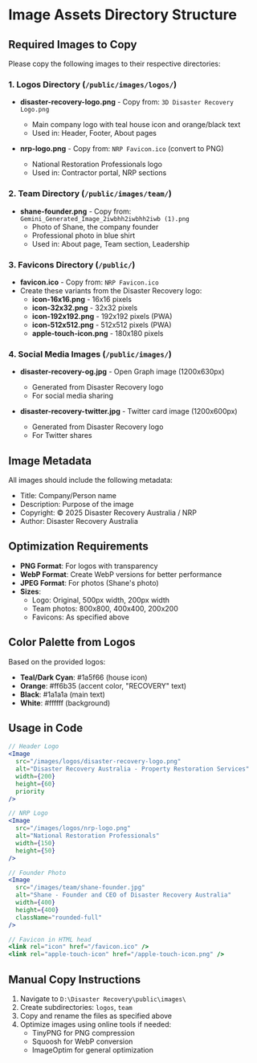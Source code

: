 # Image Assets Directory Structure

## Required Images to Copy

Please copy the following images to their respective directories:

### 1. Logos Directory (`/public/images/logos/`)
- **disaster-recovery-logo.png** - Copy from: `3D Disaster Recovery Logo.png`
  - Main company logo with teal house icon and orange/black text
  - Used in: Header, Footer, About pages
  
- **nrp-logo.png** - Copy from: `NRP Favicon.ico` (convert to PNG)
  - National Restoration Professionals logo
  - Used in: Contractor portal, NRP sections

### 2. Team Directory (`/public/images/team/`)
- **shane-founder.png** - Copy from: `Gemini_Generated_Image_2iwbhh2iwbhh2iwb (1).png`
  - Photo of Shane, the company founder
  - Professional photo in blue shirt
  - Used in: About page, Team section, Leadership

### 3. Favicons Directory (`/public/`)
- **favicon.ico** - Copy from: `NRP Favicon.ico`
- Create these variants from the Disaster Recovery logo:
  - **icon-16x16.png** - 16x16 pixels
  - **icon-32x32.png** - 32x32 pixels
  - **icon-192x192.png** - 192x192 pixels (PWA)
  - **icon-512x512.png** - 512x512 pixels (PWA)
  - **apple-touch-icon.png** - 180x180 pixels

### 4. Social Media Images (`/public/images/`)
- **disaster-recovery-og.jpg** - Open Graph image (1200x630px)
  - Generated from Disaster Recovery logo
  - For social media sharing
  
- **disaster-recovery-twitter.jpg** - Twitter card image (1200x600px)  
  - Generated from Disaster Recovery logo
  - For Twitter shares

## Image Metadata

All images should include the following metadata:
- Title: Company/Person name
- Description: Purpose of the image
- Copyright: © 2025 Disaster Recovery Australia / NRP
- Author: Disaster Recovery Australia

## Optimization Requirements

- **PNG Format**: For logos with transparency
- **WebP Format**: Create WebP versions for better performance
- **JPEG Format**: For photos (Shane's photo)
- **Sizes**: 
  - Logo: Original, 500px width, 200px width
  - Team photos: 800x800, 400x400, 200x200
  - Favicons: As specified above

## Color Palette from Logos
Based on the provided logos:
- **Teal/Dark Cyan**: #1a5f66 (house icon)
- **Orange**: #ff6b35 (accent color, "RECOVERY" text)
- **Black**: #1a1a1a (main text)
- **White**: #ffffff (background)

## Usage in Code

```jsx
// Header Logo
<Image 
  src="/images/logos/disaster-recovery-logo.png"
  alt="Disaster Recovery Australia - Property Restoration Services"
  width={200}
  height={60}
  priority
/>

// NRP Logo
<Image 
  src="/images/logos/nrp-logo.png"
  alt="National Restoration Professionals"
  width={150}
  height={50}
/>

// Founder Photo
<Image 
  src="/images/team/shane-founder.jpg"
  alt="Shane - Founder and CEO of Disaster Recovery Australia"
  width={400}
  height={400}
  className="rounded-full"
/>

// Favicon in HTML head
<link rel="icon" href="/favicon.ico" />
<link rel="apple-touch-icon" href="/apple-touch-icon.png" />
```

## Manual Copy Instructions

1. Navigate to `D:\Disaster Recovery\public\images\`
2. Create subdirectories: `logos`, `team`
3. Copy and rename the files as specified above
4. Optimize images using online tools if needed:
   - TinyPNG for PNG compression
   - Squoosh for WebP conversion
   - ImageOptim for general optimization